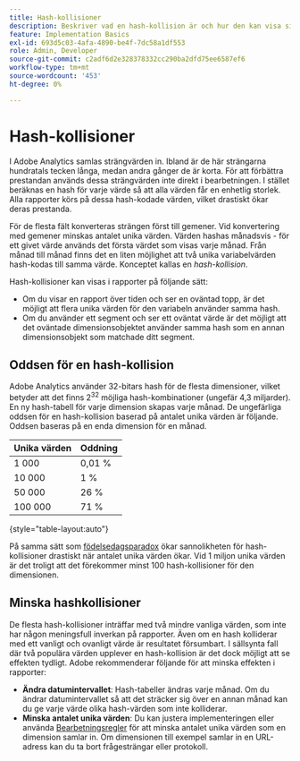 ```yaml
---
title: Hash-kollisioner
description: Beskriver vad en hash-kollision är och hur den kan visa sig.
feature: Implementation Basics
exl-id: 693d5c03-4afa-4890-be4f-7dc58a1df553
role: Admin, Developer
source-git-commit: c2adf6d2e328378332cc290ba2dfd75ee6587ef6
workflow-type: tm+mt
source-wordcount: '453'
ht-degree: 0%

---
```


# Hash-kollisioner

I Adobe Analytics samlas strängvärden in. Ibland är de här strängarna hundratals tecken långa, medan andra gånger de är korta. För att förbättra prestandan används dessa strängvärden inte direkt i bearbetningen. I stället beräknas en hash för varje värde så att alla värden får en enhetlig storlek. Alla rapporter körs på dessa hash-kodade värden, vilket drastiskt ökar deras prestanda.

För de flesta fält konverteras strängen först till gemener. Vid konvertering med gemener minskas antalet unika värden. Värden hashas månadsvis - för ett givet värde används det första värdet som visas varje månad. Från månad till månad finns det en liten möjlighet att två unika variabelvärden hash-kodas till samma värde. Konceptet kallas en *hash-kollision*.

Hash-kollisioner kan visas i rapporter på följande sätt:

* Om du visar en rapport över tiden och ser en oväntad topp, är det möjligt att flera unika värden för den variabeln använder samma hash.
* Om du använder ett segment och ser ett oväntat värde är det möjligt att det oväntade dimensionsobjektet använder samma hash som en annan dimensionsobjekt som matchade ditt segment.

## Oddsen för en hash-kollision

Adobe Analytics använder 32-bitars hash för de flesta dimensioner, vilket betyder att det finns 2<sup>32</sup> möjliga hash-kombinationer (ungefär 4,3 miljarder). En ny hash-tabell för varje dimension skapas varje månad. De ungefärliga oddsen för en hash-kollision baserad på antalet unika värden är följande. Oddsen baseras på en enda dimension för en månad.

| Unika värden | Oddning |
| --- | --- |
| 1 000 | 0,01 % |
| 10 000 | 1 % |
| 50 000 | 26 % |
| 100 000 | 71 % |

{style="table-layout:auto"}

På samma sätt som [födelsedagsparadox](https://en.wikipedia.org/wiki/Birthday_problem) ökar sannolikheten för hash-kollisioner drastiskt när antalet unika värden ökar. Vid 1 miljon unika värden är det troligt att det förekommer minst 100 hash-kollisioner för den dimensionen.

## Minska hashkollisioner

De flesta hash-kollisioner inträffar med två mindre vanliga värden, som inte har någon meningsfull inverkan på rapporter. Även om en hash kolliderar med ett vanligt och ovanligt värde är resultatet försumbart. I sällsynta fall där två populära värden upplever en hash-kollision är det dock möjligt att se effekten tydligt. Adobe rekommenderar följande för att minska effekten i rapporter:

* **Ändra datumintervallet**: Hash-tabeller ändras varje månad. Om du ändrar datumintervallet så att det sträcker sig över en annan månad kan du ge varje värde olika hash-värden som inte kolliderar.
* **Minska antalet unika värden**: Du kan justera implementeringen eller använda [Bearbetningsregler](/help/admin/admin/c-manage-report-suites/c-edit-report-suites/general/processing-rules/pr-overview.md) för att minska antalet unika värden som en dimension samlar in. Om dimensionen till exempel samlar in en URL-adress kan du ta bort frågesträngar eller protokoll.

<!-- https://wiki.corp.adobe.com/pages/viewpage.action?spaceKey=OmniArch&title=Uniques -->
